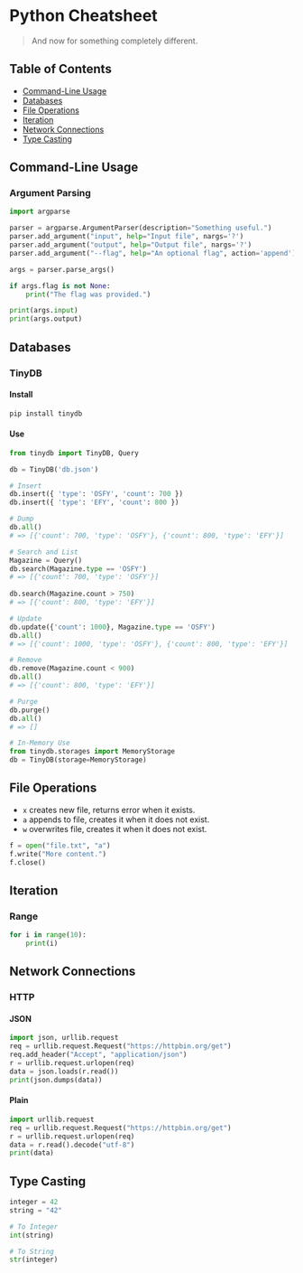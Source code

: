 # Python Cheatsheet

> And now for something completely different.

## Table of Contents

- [Command-Line Usage](#command-line-usage)
- [Databases](#databases)
- [File Operations](#file-operations)
- [Iteration](#iteration)
- [Network Connections](#network-connections)
- [Type Casting](#type-casting)

## Command-Line Usage

### Argument Parsing
```py
import argparse

parser = argparse.ArgumentParser(description="Something useful.")
parser.add_argument("input", help="Input file", nargs='?')
parser.add_argument("output", help="Output file", nargs='?')
parser.add_argument("--flag", help="An optional flag", action='append')

args = parser.parse_args()

if args.flag is not None:
    print("The flag was provided.")

print(args.input)
print(args.output)
```

## Databases

### TinyDB

#### Install
```sh
pip install tinydb
```

#### Use
```py
from tinydb import TinyDB, Query

db = TinyDB('db.json')

# Insert
db.insert({ 'type': 'OSFY', 'count': 700 })
db.insert({ 'type': 'EFY', 'count': 800 })

# Dump
db.all()
# => [{'count': 700, 'type': 'OSFY'}, {'count': 800, 'type': 'EFY'}]

# Search and List
Magazine = Query()
db.search(Magazine.type == 'OSFY')
# => [{'count': 700, 'type': 'OSFY'}]
 
db.search(Magazine.count > 750)
# => [{'count': 800, 'type': 'EFY'}]

# Update
db.update({'count': 1000}, Magazine.type == 'OSFY')
db.all()
# => [{'count': 1000, 'type': 'OSFY'}, {'count': 800, 'type': 'EFY'}]

# Remove
db.remove(Magazine.count < 900)
db.all()
# => [{'count': 800, 'type': 'EFY'}]

# Purge
db.purge()
db.all()
# => []

# In-Memory Use
from tinydb.storages import MemoryStorage
db = TinyDB(storage=MemoryStorage)
```

## File Operations

* `x` creates new file, returns error when it exists.
* `a` appends to file, creates it when it does not exist.
* `w` overwrites file, creates it when it does not exist.

```py
f = open("file.txt", "a")
f.write("More content.")
f.close()
```

## Iteration

### Range
```py
for i in range(10):
    print(i)
```

## Network Connections

### HTTP

#### JSON
```py
import json, urllib.request
req = urllib.request.Request("https://httpbin.org/get")
req.add_header("Accept", "application/json")
r = urllib.request.urlopen(req)
data = json.loads(r.read())
print(json.dumps(data))
```

#### Plain
```py
import urllib.request
req = urllib.request.Request("https://httpbin.org/get")
r = urllib.request.urlopen(req)
data = r.read().decode("utf-8")
print(data)
```

## Type Casting

```py
integer = 42
string = "42"

# To Integer
int(string)

# To String
str(integer)
```
